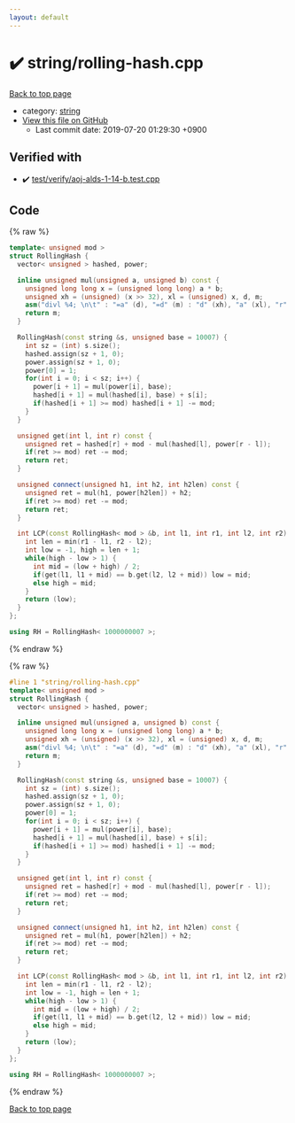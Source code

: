 ```yaml
---
layout: default
---
```


<!-- mathjax config similar to math.stackexchange -->
<script type="text/javascript" async
  src="https://cdnjs.cloudflare.com/ajax/libs/mathjax/2.7.5/MathJax.js?config=TeX-MML-AM_CHTML">
</script>
<script type="text/x-mathjax-config">
  MathJax.Hub.Config({
    TeX: { equationNumbers: { autoNumber: "AMS" }},
    tex2jax: {
      inlineMath: [ ['$','$'] ],
      processEscapes: true
    },
    "HTML-CSS": { matchFontHeight: false },
    displayAlign: "left",
    displayIndent: "2em"
  });
</script>

<script type="text/javascript" src="https://cdnjs.cloudflare.com/ajax/libs/jquery/3.4.1/jquery.min.js"></script>
<script src="https://cdn.jsdelivr.net/npm/jquery-balloon-js@1.1.2/jquery.balloon.min.js" integrity="sha256-ZEYs9VrgAeNuPvs15E39OsyOJaIkXEEt10fzxJ20+2I=" crossorigin="anonymous"></script>
<script type="text/javascript" src="../../assets/js/copy-button.js"></script>
<link rel="stylesheet" href="../../assets/css/copy-button.css" />


# :heavy_check_mark: string/rolling-hash.cpp

<a href="../../index.html">Back to top page</a>

* category: <a href="../../index.html#b45cffe084dd3d20d928bee85e7b0f21">string</a>
* <a href="{{ site.github.repository_url }}/blob/master/string/rolling-hash.cpp">View this file on GitHub</a>
    - Last commit date: 2019-07-20 01:29:30 +0900




## Verified with

* :heavy_check_mark: <a href="../../verify/test/verify/aoj-alds-1-14-b.test.cpp.html">test/verify/aoj-alds-1-14-b.test.cpp</a>


## Code

<a id="unbundled"></a>
{% raw %}
```cpp
template< unsigned mod >
struct RollingHash {
  vector< unsigned > hashed, power;

  inline unsigned mul(unsigned a, unsigned b) const {
    unsigned long long x = (unsigned long long) a * b;
    unsigned xh = (unsigned) (x >> 32), xl = (unsigned) x, d, m;
    asm("divl %4; \n\t" : "=a" (d), "=d" (m) : "d" (xh), "a" (xl), "r" (mod));
    return m;
  }

  RollingHash(const string &s, unsigned base = 10007) {
    int sz = (int) s.size();
    hashed.assign(sz + 1, 0);
    power.assign(sz + 1, 0);
    power[0] = 1;
    for(int i = 0; i < sz; i++) {
      power[i + 1] = mul(power[i], base);
      hashed[i + 1] = mul(hashed[i], base) + s[i];
      if(hashed[i + 1] >= mod) hashed[i + 1] -= mod;
    }
  }

  unsigned get(int l, int r) const {
    unsigned ret = hashed[r] + mod - mul(hashed[l], power[r - l]);
    if(ret >= mod) ret -= mod;
    return ret;
  }

  unsigned connect(unsigned h1, int h2, int h2len) const {
    unsigned ret = mul(h1, power[h2len]) + h2;
    if(ret >= mod) ret -= mod;
    return ret;
  }

  int LCP(const RollingHash< mod > &b, int l1, int r1, int l2, int r2) {
    int len = min(r1 - l1, r2 - l2);
    int low = -1, high = len + 1;
    while(high - low > 1) {
      int mid = (low + high) / 2;
      if(get(l1, l1 + mid) == b.get(l2, l2 + mid)) low = mid;
      else high = mid;
    }
    return (low);
  }
};

using RH = RollingHash< 1000000007 >;

```
{% endraw %}

<a id="bundled"></a>
{% raw %}
```cpp
#line 1 "string/rolling-hash.cpp"
template< unsigned mod >
struct RollingHash {
  vector< unsigned > hashed, power;

  inline unsigned mul(unsigned a, unsigned b) const {
    unsigned long long x = (unsigned long long) a * b;
    unsigned xh = (unsigned) (x >> 32), xl = (unsigned) x, d, m;
    asm("divl %4; \n\t" : "=a" (d), "=d" (m) : "d" (xh), "a" (xl), "r" (mod));
    return m;
  }

  RollingHash(const string &s, unsigned base = 10007) {
    int sz = (int) s.size();
    hashed.assign(sz + 1, 0);
    power.assign(sz + 1, 0);
    power[0] = 1;
    for(int i = 0; i < sz; i++) {
      power[i + 1] = mul(power[i], base);
      hashed[i + 1] = mul(hashed[i], base) + s[i];
      if(hashed[i + 1] >= mod) hashed[i + 1] -= mod;
    }
  }

  unsigned get(int l, int r) const {
    unsigned ret = hashed[r] + mod - mul(hashed[l], power[r - l]);
    if(ret >= mod) ret -= mod;
    return ret;
  }

  unsigned connect(unsigned h1, int h2, int h2len) const {
    unsigned ret = mul(h1, power[h2len]) + h2;
    if(ret >= mod) ret -= mod;
    return ret;
  }

  int LCP(const RollingHash< mod > &b, int l1, int r1, int l2, int r2) {
    int len = min(r1 - l1, r2 - l2);
    int low = -1, high = len + 1;
    while(high - low > 1) {
      int mid = (low + high) / 2;
      if(get(l1, l1 + mid) == b.get(l2, l2 + mid)) low = mid;
      else high = mid;
    }
    return (low);
  }
};

using RH = RollingHash< 1000000007 >;

```
{% endraw %}

<a href="../../index.html">Back to top page</a>

